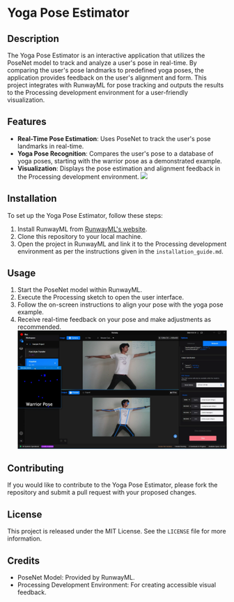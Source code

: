 # Yoga Pose Estimator

## Description
The Yoga Pose Estimator is an interactive application that utilizes the PoseNet model to track and analyze a user's pose in real-time. By comparing the user's pose landmarks to predefined yoga poses, the application provides feedback on the user's alignment and form. This project integrates with RunwayML for pose tracking and outputs the results to the Processing development environment for a user-friendly visualization.

## Features
- **Real-Time Pose Estimation**: Uses PoseNet to track the user's pose landmarks in real-time.
- **Yoga Pose Recognition**: Compares the user's pose to a database of yoga poses, starting with the warrior pose as a demonstrated example.
- **Visualization**: Displays the pose estimation and alignment feedback in the Processing development environment.
![](https://github.com/kickereb/Yoga_Pose_Estimation/blob/master/src/warrior_pose.gif)

## Installation
To set up the Yoga Pose Estimator, follow these steps:
1. Install RunwayML from [RunwayML's website](https://runwayml.com/).
2. Clone this repository to your local machine.
3. Open the project in RunwayML and link it to the Processing development environment as per the instructions given in the `installation_guide.md`.

## Usage
1. Start the PoseNet model within RunwayML.
2. Execute the Processing sketch to open the user interface.
3. Follow the on-screen instructions to align your pose with the yoga pose example.
4. Receive real-time feedback on your pose and make adjustments as recommended.
![](https://github.com/kickereb/Yoga_Pose_Estimation/blob/master/src/View.png)

## Contributing
If you would like to contribute to the Yoga Pose Estimator, please fork the repository and submit a pull request with your proposed changes.

## License
This project is released under the MIT License. See the `LICENSE` file for more information.

## Credits
- PoseNet Model: Provided by RunwayML.
- Processing Development Environment: For creating accessible visual feedback.
